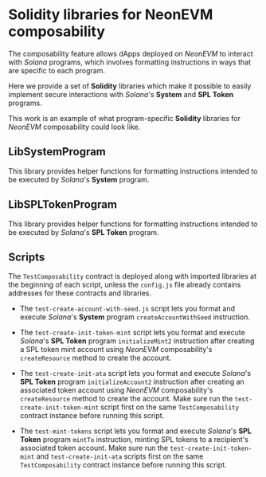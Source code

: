 # Solidity libraries for NeonEVM composability

The composability feature allows dApps deployed on _NeonEVM_ to interact with _Solana_ programs, which involves 
formatting instructions in ways that are specific to each program.

Here we provide a set of **Solidity** libraries which make it possible to easily implement secure interactions with 
_Solana_'s **System** and **SPL Token** programs.

This work is an example of what program-specific **Solidity** libraries for _NeonEVM_ composability could look like.

## LibSystemProgram

This library provides helper functions for formatting instructions intended to be executed by _Solana_'s **System** 
program.

## LibSPLTokenProgram

This library provides helper functions for formatting instructions intended to be executed by _Solana_'s **SPL Token** 
program.

## Scripts

The `TestComposability` contract is deployed along with imported libraries at the beginning of each script, unless the 
`config.js` file already contains addresses for these contracts and libraries.

* The `test-create-account-with-seed.js` script lets you format and execute _Solana_'s **System** program 
`createAccountWithSeed` instruction.

* The `test-create-init-token-mint` script lets you format and execute _Solana_'s **SPL Token** program 
`initializeMint2` instruction after creating a SPL token mint account using _NeonEVM_ composability's `createResource` 
method to create the account.

* The `test-create-init-ata` script lets you format and execute _Solana_'s **SPL Token** program 
`initializeAccount2` instruction after creating an associated token account using _NeonEVM_ composability's 
`createResource` method to create the account. Make sure run the `test-create-init-token-mint` script first on the same
`TestComposability` contract instance before running this script.

* The `test-mint-tokens` script lets you format and execute _Solana_'s **SPL Token** program
`mintTo` instruction, minting SPL tokens to a recipient's associated token account. Make sure run the 
`test-create-init-token-mint` and `test-create-init-ata` scripts first on the same `TestComposability` contract instance
before running this script.


